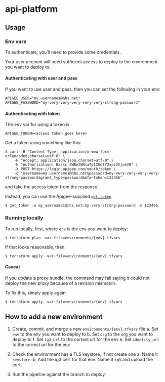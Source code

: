 # api-platform

## Usage
### Env vars
To authenticate, you'll need to provide some credentials.

Your user account will need sufficient access to deploy to the environment you want to deploy to.

#### Authenticating with user and pass
If you want to use user and pass, then you can set the following in your env:
```
APIGEE_USER="my.username1@nhs.net"
APIGEE_PASSWORD="my-very-very-very-very-very-strong-password"
```

#### Authenticating with token
The env var for using a token is:
```
APIGEE_TOKEN=<access token goes here>
```


Get a token using something like this:
```
$ curl -H "Content-Type: application/x-www-form-urlencoded;charset=utf-8" \
    -H "Accept: application/json;charset=utf-8" \
    -H "Authorization: Basic ZWRnZWNsaTplZGdlY2xpc2VjcmV0" \
    -X POST https://login.apigee.com/oauth/token \
    -d "username=my.username1@nhs.net&password=my-very-very-very-very-strong-password&grant_type=password&mfa-token=123456"
```
and take the access token from the response.


Instead, you can use the Apigee-supplied [`get_token`](https://docs.apigee.com/api-platform/system-administration/using-gettoken):
```
$ get_token -u my_username1@nhs.net:my-very-strong-password -m 123456
```

### Running locally
To run locally, first, where `env` is the env you want to deploy:
```
$ terraform plan -var-file=environments/{env}.tfvars
```

If that looks reasonable, then:
```
$ terraform apply -var-file=environments/{env}.tfvars
```

#### Caveat
If you update a proxy bundle, the command may fail saying it could not deploy the new proxy because of a revision mismatch.

To fix this, simply apply again:
```
$ terraform apply -var-file=environments/{env}.tfvars
```

## How to add a new environment
1. Create, commit, and merge a new `environments/{env}.tfvars` file
  a. Set `env` to the env you want to deploy to
  b. Set `org` to the org you want to deploy to
  f. Set `ig3_url` to the correct url for the env
  e. Set `identity_url` to the correct url for the env

2. Check the environment has a TLS keystore, if not create one
  a. Name it `keystore`.
  b. Add the ig3 cert for that env. Name it `ig3` and upload the cert.
  
3. Run the pipeline against the branch to deploy.
